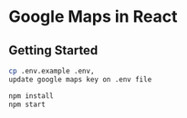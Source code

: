 # Google Maps in React

## Getting Started

```bash
cp .env.example .env, 
update google maps key on .env file

npm install
npm start
```

